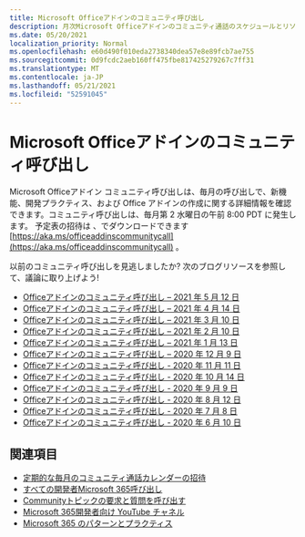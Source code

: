 ```yaml
---
title: Microsoft Officeアドインのコミュニティ呼び出し
description: 月次Microsoft Officeアドインのコミュニティ通話のスケジュールとリソース
ms.date: 05/20/2021
localization_priority: Normal
ms.openlocfilehash: e60d490f010eda2738340dea57e8e89fcb7ae755
ms.sourcegitcommit: 0d9fcdc2aeb160ff475fbe817425279267c7ff31
ms.translationtype: MT
ms.contentlocale: ja-JP
ms.lasthandoff: 05/21/2021
ms.locfileid: "52591045"
---
```

# <a name="microsoft-office-add-ins-community-call"></a>Microsoft Officeアドインのコミュニティ呼び出し

Microsoft Officeアドイン コミュニティ呼び出しは、毎月の呼び出しで、新機能、開発プラクティス、および Office アドインの作成に関する詳細情報を確認できます。コミュニティ呼び出しは、毎月第 2 水曜日の午前 8:00 PDT に発生します。 予定表の招待は 、でダウンロードできます [https://aka.ms/officeaddinscommunitycall](https://aka.ms/officeaddinscommunitycall) 。

以前のコミュニティ呼び出しを見逃しましたか? 次のブログリソースを参照して、議論に取り上げよう!
- [Officeアドインのコミュニティ呼び出し – 2021 年 5 月 12 日](https://techcommunity.microsoft.com/t5/microsoft-365-pnp-blog/office-add-ins-community-call-may-2021/ba-p/2369804)
- [Officeアドインのコミュニティ呼び出し – 2021 年 4 月 14 日](https://techcommunity.microsoft.com/t5/microsoft-365-pnp-blog/office-add-ins-community-call-april-14-2021/ba-p/2318886)
- [Officeアドインのコミュニティ呼び出し – 2021 年 3 月 10 日](https://techcommunity.microsoft.com/t5/microsoft-365-pnp-blog/office-add-ins-community-call-march-10-2021/ba-p/2205369)
- [Officeアドインのコミュニティ呼び出し – 2021 年 2 月 10 日](https://developer.microsoft.com/en-us/office/blogs/office-add-ins-community-call-february-10-2021/)
- [Officeアドインのコミュニティ呼び出し – 2021 年 1 月 13 日](https://developer.microsoft.com/en-us/office/blogs/office-add-ins-community-call-january-13-2021%e2%80%af/)
- [Officeアドインのコミュニティ呼び出し – 2020 年 12 月 9 日](https://developer.microsoft.com/en-us/microsoft-365/blogs/office-add-ins-community-call-december-9-2020/)
- [Officeアドインのコミュニティ呼び出し - 2020 年 11 月 11 日](https://developer.microsoft.com/office/blogs/office-add-ins-community-call-november-11-2020/)
- [Officeアドインのコミュニティ呼び出し - 2020 年 10 月 14 日](https://developer.microsoft.com/office/blogs/office-add-ins-community-call-october-14-2020%E2%80%AF/)
- [Officeアドインのコミュニティ呼び出し - 2020 年 9 月 9 日](https://developer.microsoft.com/office/blogs/office-add-ins-community-call-september-9-2020/)
- [Officeアドインのコミュニティ呼び出し - 2020 年 8 月 12 日](https://developer.microsoft.com/office/blogs/office-add-ins-community-call-august-12-2020%E2%80%AF/)
- [Officeアドインのコミュニティ呼び出し - 2020 年 7 月 8 日](https://developer.microsoft.com/office/blogs/office-add-ins-community-call-july-8-2020/)
- [Officeアドインのコミュニティ呼び出し - 2020 年 6 月 10 日](https://developer.microsoft.com/office/blogs/office-add-ins-community-call-june-10-2020/)

## <a name="see-also"></a>関連項目

- [定期的な毎月のコミュニティ通話カレンダーの招待](https://aka.ms/officeaddinscommunitycall)
- [すべての開発者Microsoft 365呼び出し](https://aka.ms/M365DevCalls)
- [Communityトピックの要求と質問を呼び出す](https://aka.ms/officeaddinsform)
- [Microsoft 365開発者向け YouTube チャネル](https://aka.ms/OfficeDevYouTube)
- [Microsoft 365 のパターンとプラクティス](https://aka.ms/M365PnP)
